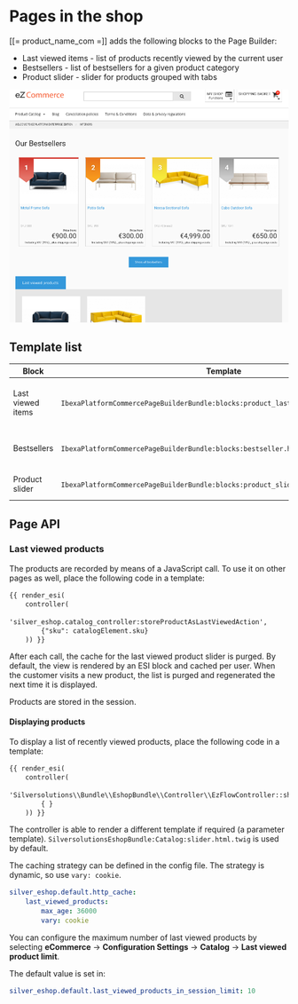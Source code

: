 # Pages in the shop

[[= product_name_com =]] adds the following blocks to the Page Builder:

- Last viewed items - list of products recently viewed by the current user
- Bestsellers - list of bestsellers for a given product category
- Product slider - slider for products grouped with tabs

![Page](img/page_1.png)  

## Template list

|Block|Template|Subtemplates|
|--- |--- |--- |
|Last viewed items|`IbexaPlatformCommercePageBuilderBundle:blocks:product_last_viewed_slider.html.twig`|Uses the `SilversolutionsEshopBundle:EzFlow:showLastViewedProducts` subcontroller and `SilversolutionsEshopBundle:Catalog:last_viewed_slider.html.twig` template|
|Bestsellers|`IbexaPlatformCommercePageBuilderBundle:blocks:bestseller.html.twig`|Uses the `SilversolutionsEshopBundle:Bestsellers:getBestsellers` subcontroller and the `SilversolutionsEshopBundle:Bestsellers:bestsellers_box.html.twig` template|
|Product slider|`IbexaPlatformCommercePageBuilderBundle:blocks:product_slider.html.twig`|Uses the `SilversolutionsEshopBundle:EzFlow:getSkuListByString` subcontroller and the `SisoEzStudioBundle:blocks:product_slider_tabs.html.twig` template|

## Page API

### Last viewed products

The products are recorded by means of a JavaScript call. To use it on other pages as well, place the following code in a template:

``` html+twig
{{ render_esi(
    controller(
        'silver_eshop.catalog_controller:storeProductAsLastViewedAction',
        {"sku": catalogElement.sku}
    )) }}
```

After each call, the cache for the last viewed product slider is purged.
By default, the view is rendered by an ESI block and cached per user.
When the customer visits a new product, the list is purged and regenerated the next time it is displayed. 

Products are stored in the session.

#### Displaying products

To display a list of recently viewed products, place the following code in a template:

``` html+twig
{{ render_esi(
    controller(
        'Silversolutions\\Bundle\\EshopBundle\\Controller\\EzFlowController::showLastViewedProductsAction',
        { }
    )) }}
```

The controller is able to render a different template if required (a parameter template).
`SilversolutionsEshopBundle:Catalog:slider.html.twig` is used by default. 

The caching strategy can be defined in the config file. The strategy is dynamic, so use `vary: cookie`.

``` yaml
silver_eshop.default.http_cache:
    last_viewed_products:
        max_age: 36000
        vary: cookie
```

You can configure the maximum number of last viewed products by selecting
**eCommerce** -> **Configuration Settings** -> **Catalog** -> **Last viewed product limit**.

The default value is set in:

``` yaml
silver_eshop.default.last_viewed_products_in_session_limit: 10
```
